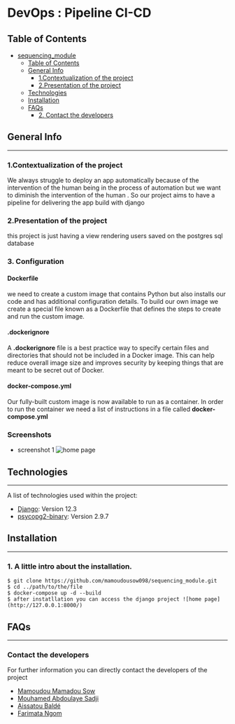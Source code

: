 # DevOps : Pipeline CI-CD

## Table of Contents
- [sequencing_module](#sequencing_module)
  - [Table of Contents](#table-of-contents)
  - [General Info](#general-info)
    - [1.Contextualization of the project](#1contextualization-of-the-project)
    - [2.Presentation of the project](#2presentation-of-the-project)
  - [Technologies](#technologies)
  - [Installation](#installation)
  - [FAQs](#faqs)
    - [2. Contact the developers](#2-contact-the-developers)


## General Info
***
### 1.Contextualization of the project
We always struggle to deploy an app automatically because of the intervention of the human being in the process of automation but 
we want to diminish the intervention of the human . So our project aims to have a pipeline for delivering the app build with django

### 2.Presentation of the project
this project is just having a view rendering users saved on the postgres sql database

### 3. Configuration

#### Dockerfile
we need to create a custom image that contains Python but also installs our code and has additional configuration details. To build our own image we create a special file known as a Dockerfile that defines the steps to create and run the custom image.

#### .dockerignore
A **.dockerignore** file is a best practice way to specify certain files and directories that should not be included in a Docker image. This can help reduce overall image size and improves security by keeping things that are meant to be secret out of Docker.

#### docker-compose.yml
Our fully-built custom image is now available to run as a container. In order to run the container we need a list of instructions in a file called **docker-compose.yml**

### Screenshots
* screenshot 1
![home page](./devopsApp/static/img/screenshots/home.png)

## Technologies
***
A list of technologies used within the project:
* [Django](https://www.djangoproject.com): Version 12.3
* [psycopg2-binary](https://pypi.org/project/psycopg2-binary/): Version 2.9.7


## Installation
***

### 1. A little intro about the installation.
```
$ git clone https://github.com/mamoudousow098/sequencing_module.git
$ cd ../path/to/the/file
$ docker-compose up -d --build
$ after instatllation you can access the django project ![home page](http://127.0.0.1:8000/)
```


## FAQs
***

###  Contact the developers
For further information you can directly contact the developers of the project
* [Mamoudou Mamadou Sow](<MAILTO:smamadoumamoudou@ept.sn>)
* [Mouhamed Abdoulaye Sadji](<MAILTO:sadjiabdoulaye@ept.sn>)
* [Aissatou Baldé](<MAILTO:baldeaissatou@ept.sn>)
* [Farimata Ngom](<MAILTO:ngfarimata@ept.sn>)

